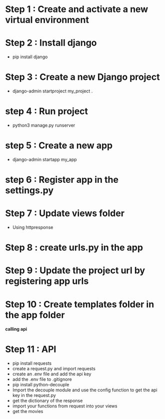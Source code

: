 # Step 1 : Create and activate a new virtual environment

# Step 2 : Install django
+ pip install django

# Step 3 : Create a new Django project
+ django-admin startproject my_project .

# step 4 : Run project
+ python3 manage.py runserver

# step 5 : Create a new app
+ django-admin startapp my_app

# step 6 : Register app in the settings.py

# Step 7 : Update views folder
+ Using httpresponse

# Step 8 : create urls.py in the app

# Step 9 : Update the project url by registering app urls

# Step 10 : Create templates folder in the app folder

#### calling api

# Step 11 : API
+ pip install requests
+ create a request.py and import requests
+ create an .env file and add the api key
+ add the .env file to .gitignore
+ pip install python-decouple
+ Import the decouple module and use the config function to get the api key in the request.py
+ get the dictionary of the response
+ import your functions from request into your views
+ get the movies